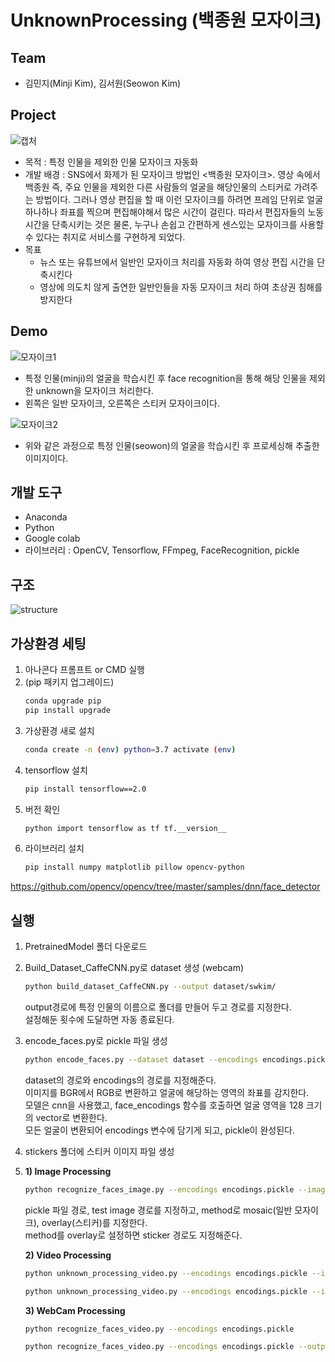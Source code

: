 # UnknownProcessing (백종원 모자이크)

## Team
* 김민지(Minji Kim), 김서원(Seowon Kim)

## Project
![캡처](https://user-images.githubusercontent.com/67955977/131096230-5f90b499-bade-4e01-90d7-8a7b0c1e51dc.PNG)
* 목적 : 특정 인물을 제외한 인물 모자이크 자동화
* 개발 배경 : SNS에서 화제가 된 모자이크 방법인 <백종원 모자이크>. 영상 속에서 백종원 즉, 주요 인물을 제외한 다른 사람들의 얼굴을 해당인물의 스티커로 가려주는 방법이다. 그러나 영상 편집을 할 때 이런 모자이크를 하려면 프레임 단위로 얼굴 하나하나 좌표를 찍으며 편집해야해서 많은 시간이 걸린다. 따라서 편집자들의 노동 시간을 단축시키는 것은 물론, 누구나 손쉽고 간편하게 센스있는 모자이크를 사용할 수 있다는 취지로 서비스를 구현하게 되었다.
* 목표
    * 뉴스 또는 유튜브에서 일반인 모자이크 처리를 자동화 하여 영상 편집 시간을 단축시킨다
    * 영상에 의도치 않게 출연한 일반인들을 자동 모자이크 처리 하여 초상권 침해를 방지한다


## Demo
![모자이크1](https://user-images.githubusercontent.com/67955977/131105868-b3a15009-d455-40e5-a56b-79726225b521.PNG)
* 특정 인물(minji)의 얼굴을 학습시킨 후 face recognition을 통해 해당 인물을 제외한 unknown을 모자이크 처리한다.
* 왼쪽은 일반 모자이크, 오른쪽은 스티커 모자이크이다.
   
   
![모자이크2](https://user-images.githubusercontent.com/67955977/131106432-b76cab82-91f2-4519-9301-44deb8b64fb7.PNG)
* 위와 같은 과정으로 특정 인물(seowon)의 얼굴을 학습시킨 후 프로세싱해 추출한 이미지이다. 


## 개발 도구
* Anaconda 
* Python
* Google colab 
* 라이브러리 : OpenCV, Tensorflow, FFmpeg, FaceRecognition, pickle


## 구조
![structure](https://user-images.githubusercontent.com/67955977/131110753-780676cb-7684-419c-9e83-271b36ac632d.PNG)


## 가상환경 세팅

1. 아나콘다 프롬프트 or CMD 실행
2. (pip 패키지 업그레이드)
    ```bash
    conda upgrade pip
    pip install upgrade
    ```
3. 가상환경 새로 설치
    ```bash
    conda create -n (env) python=3.7 activate (env)
    ```
4. tensorflow 설치
    ```bash
    pip install tensorflow==2.0
    ```
5. 버전 확인
    ```bash
    python import tensorflow as tf tf.__version__
    ```
6. 라이브러리 설치
    ```bash
    pip install numpy matplotlib pillow opencv-python
    ```
    
    
https://github.com/opencv/opencv/tree/master/samples/dnn/face_detector

## 실행
1. PretrainedModel 폴더 다운로드   
2. Build_Dataset_CaffeCNN.py로 dataset 생성 (webcam)  
   ```bash
   python build_dataset_CaffeCNN.py --output dataset/swkim/
   ```
   output경로에 특정 인물의 이름으로 폴더를 만들어 두고 경로를 지정한다.   
   설정해둔 횟수에 도달하면 자동 종료된다.   
3. encode_faces.py로 pickle 파일 생성   
   ```bash
   python encode_faces.py --dataset dataset --encodings encodings.pickle
   ```
   dataset의 경로와 encodings의 경로를 지정해준다.  
   이미지를 BGR에서 RGB로 변환하고 얼굴에 해당하는 영역의 좌표를 감지한다.  
   모델은 cnn을 사용했고, face_encodings 함수를 호출하면 얼굴 영역을 128 크기의 vector로 변환한다.  
   모든 얼굴이 변환되어 encodings 변수에 담기게 되고, pickle이 완성된다.  

4. stickers 폴더에 스티커 이미지 파일 생성   
5.   
   **1) Image Processing**
   ```bash
   python recognize_faces_image.py --encodings encodings.pickle --image testset/test.jpg --method overlay --sticker stickers/mj.png
   ```
   pickle 파일 경로, test image 경로를 지정하고, method로 mosaic(일반 모자이크), overlay(스티커)를 지정한다.    
   method를 overlay로 설정하면 sticker 경로도 지정해준다.  
   
   **2) Video Processing**
   ```bash
   python unknown_processing_video.py --encodings encodings.pickle --input videos/video.mp4
   ```
   ```bash
   python unknown_processing_video.py --encodings encodings.pickle --input videos/video.mp4 --method overlay --sticker stickers/osw.png
   ```
   
   **3) WebCam Processing**
   ```bash
   python recognize_faces_video.py --encodings encodings.pickle
   ```
   ```bash
   python recognize_faces_video.py --encodings encodings.pickle --output output/jurassic_park_trailer_output.avi --display 0 --method overlay --sticker overlay_stickers/sticker.png
   ```
